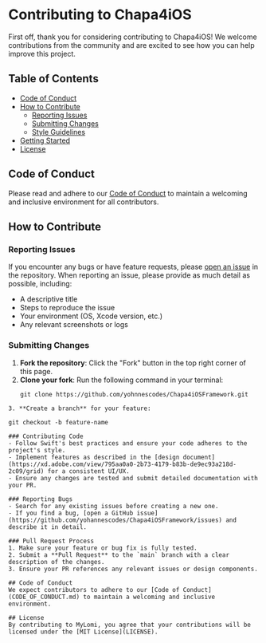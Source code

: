 # Contributing to Chapa4iOS

First off, thank you for considering contributing to Chapa4iOS! We welcome contributions from the community and are excited to see how you can help improve this project.

## Table of Contents

- [Code of Conduct](#code-of-conduct)
- [How to Contribute](#how-to-contribute)
  - [Reporting Issues](#reporting-issues)
  - [Submitting Changes](#submitting-changes)
  - [Style Guidelines](#style-guidelines)
- [Getting Started](#getting-started)
- [License](#license)

## Code of Conduct

Please read and adhere to our [Code of Conduct](CODE_OF_CONDUCT.md) to maintain a welcoming and inclusive environment for all contributors.

## How to Contribute

### Reporting Issues

If you encounter any bugs or have feature requests, please [open an issue](https://github.com/yohannescodes/Chapa4iOS/issues) in the repository. When reporting an issue, please provide as much detail as possible, including:

- A descriptive title
- Steps to reproduce the issue
- Your environment (OS, Xcode version, etc.)
- Any relevant screenshots or logs

### Submitting Changes

1. **Fork the repository**: Click the "Fork" button in the top right corner of this page.
2. **Clone your fork**: Run the following command in your terminal:
   ```
   git clone https://github.com/yohnnescodes/Chapa4iOSFramework.git
  ```
3. **Create a branch** for your feature:
  ```
    git checkout -b feature-name
  ```
### Contributing Code
- Follow Swift's best practices and ensure your code adheres to the project's style.
- Implement features as described in the [design document](https://xd.adobe.com/view/795aa0a0-2b73-4179-b83b-de9ec93a218d-2c09/grid) for a consistent UI/UX.
- Ensure any changes are tested and submit detailed documentation with your PR.

### Reporting Bugs
- Search for any existing issues before creating a new one.
- If you find a bug, [open a GitHub issue](https://github.com/yohannescodes/Chapa4iOSFramework/issues) and describe it in detail.

### Pull Request Process
1. Make sure your feature or bug fix is fully tested.
2. Submit a **Pull Request** to the `main` branch with a clear description of the changes.
3. Ensure your PR references any relevant issues or design components.

## Code of Conduct
We expect contributors to adhere to our [Code of Conduct](CODE_OF_CONDUCT.md) to maintain a welcoming and inclusive environment.

## License
By contributing to MyLomi, you agree that your contributions will be licensed under the [MIT License](LICENSE).
